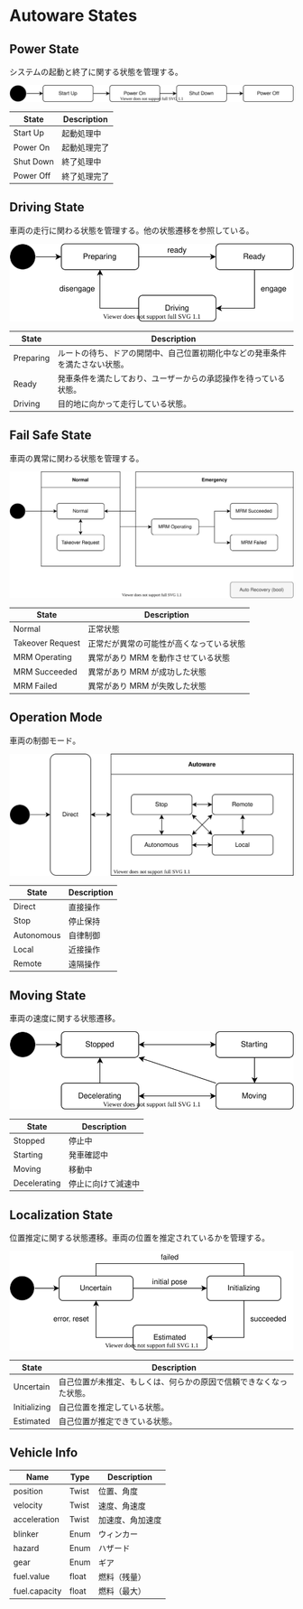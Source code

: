 # Autoware States

## Power State

システムの起動と終了に関する状態を管理する。

![power-state](./power.drawio.svg)

| State     | Description  |
| --------- | ------------ |
| Start Up  | 起動処理中   |
| Power On  | 起動処理完了 |
| Shut Down | 終了処理中   |
| Power Off | 終了処理完了 |

## Driving State

車両の走行に関わる状態を管理する。他の状態遷移を参照している。

![driving-state](./driving.drawio.svg)

| State     | Description                                                                  |
| --------- | ---------------------------------------------------------------------------- |
| Preparing | ルートの待ち、ドアの開閉中、自己位置初期化中などの発車条件を満たさない状態。 |
| Ready     | 発車条件を満たしており、ユーザーからの承認操作を待っている状態。             |
| Driving   | 目的地に向かって走行している状態。                                           |

## Fail Safe State

車両の異常に関わる状態を管理する。

![fail-safe-state](./fail-safe.drawio.svg)

| State            | Description                              |
| ---------------- | ---------------------------------------- |
| Normal           | 正常状態                                 |
| Takeover Request | 正常だが異常の可能性が高くなっている状態 |
| MRM Operating    | 異常があり MRM を動作させている状態      |
| MRM Succeeded    | 異常があり MRM が成功した状態            |
| MRM Failed       | 異常があり MRM が失敗した状態            |

## Operation Mode

車両の制御モード。

![operation-mode](./operation-mode.drawio.svg)

| State      | Description |
| ---------- | ----------- |
| Direct     | 直接操作    |
| Stop       | 停止保持    |
| Autonomous | 自律制御    |
| Local      | 近接操作    |
| Remote     | 遠隔操作    |

## Moving State

車両の速度に関する状態遷移。

![moving-state](./moving.drawio.svg)

| State        | Description        |
| ------------ | ------------------ |
| Stopped      | 停止中             |
| Starting     | 発車確認中         |
| Moving       | 移動中             |
| Decelerating | 停止に向けて減速中 |

## Localization State

位置推定に関する状態遷移。車両の位置を推定されているかを管理する。

![localization-state](./localization.drawio.svg)

| State        | Description                                                        |
| ------------ | ------------------------------------------------------------------ |
| Uncertain    | 自己位置が未推定、もしくは、何らかの原因で信頼できなくなった状態。 |
| Initializing | 自己位置を推定している状態。                                       |
| Estimated    | 自己位置が推定できている状態。                                     |

## Vehicle Info

| Name          | Type  | Description      |
| ------------- | ----- | ---------------- |
| position      | Twist | 位置、角度       |
| velocity      | Twist | 速度、角速度     |
| acceleration  | Twist | 加速度、角加速度 |
| blinker       | Enum  | ウィンカー       |
| hazard        | Enum  | ハザード         |
| gear          | Enum  | ギア             |
| fuel.value    | float | 燃料（残量）     |
| fuel.capacity | float | 燃料（最大）     |
